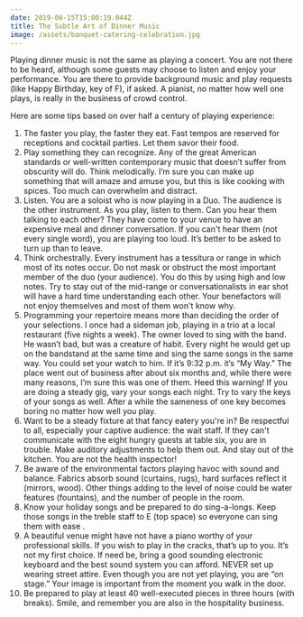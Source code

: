```yaml
---
date: 2019-06-15T15:00:19.044Z
title: The Subtle Art of Dinner Music
image: /assets/banquet-catering-celebration.jpg
---
```

Playing dinner music is not the same as playing a concert. You are not there to be heard, although some guests may choose to listen and enjoy your performance. You are there to provide background music and play requests (like Happy Birthday, key of F), if asked. A pianist, no matter how well one plays, is really in the business of crowd control.

Here are some tips based on over half a century of playing experience:

1. The faster you play, the faster they eat. Fast tempos are reserved for receptions and cocktail parties. Let them savor their food.
2. Play something they can recognize. Any of the great American standards or well-written contemporary music that doesn’t suffer from obscurity will do. Think melodically. I’m sure you can make up something that will amaze and amuse you, but this is like cooking with spices. Too much can overwhelm and distract.
3. Listen. You are a soloist who is now playing in a Duo. The audience is the other instrument. As you play, listen to them. Can you hear them talking to each other? They have come to your venue to have an expensive meal and dinner conversation. If you can't hear them (not every single word), you are playing too loud. It’s better to be asked to turn up than to leave.
4. Think orchestrally. Every instrument has a tessitura or range in which most of its notes occur. Do not mask or obstruct the most important member of the duo (your audience). You do this by using high and low notes. Try to stay out of the mid-range or conversationalists in ear shot will have a hard time understanding each other. Your benefactors will not enjoy themselves and most of them won't know why.
5. Programming your repertoire means more than deciding the order of your selections. I once had a sideman job, playing in a trio at a local restaurant (five nights a week). The owner loved to sing with the band. He wasn’t bad, but was a creature of habit. Every night he would get up on the bandstand at the same time and sing the same songs in the same way. You could set your watch to him. If it’s 9:32 p.m. it’s “My Way.” The place went out of business after about six months and, while there were many reasons, I’m sure this was one of them. Heed this warning! If you are doing a steady gig, vary your songs each night. Try to vary the keys of your songs as well. After a while the sameness of one key becomes boring no matter how well you play.
6. Want to be a steady fixture at that fancy eatery you're in? Be respectful to all, especially your captive audience: the wait staff. If they can't communicate with the eight hungry guests at table six, you are in trouble. Make auditory adjustments to help them out. And stay out of the kitchen. You are not the health inspector!
7. Be aware of the environmental factors playing havoc with sound and balance. Fabrics absorb sound (curtains, rugs), hard surfaces reflect it (mirrors, wood). Other things adding to the level of noise could be water features (fountains), and the number of people in the room.
8. Know your holiday songs and be prepared to do sing-a-longs. Keep those songs in the treble staff to E (top space) so everyone can sing them with ease .
9. A beautiful venue might have not have a piano worthy of your professional skills. If you wish to play in the cracks, that’s up to you. It’s not my first choice. If need be, bring a good sounding electronic keyboard and the best sound system you can afford. NEVER set up wearing street attire. Even though you are not yet playing, you are “on stage.” Your image is important from the moment you walk in the door.   
10. Be prepared to play at least 40 well-executed pieces in three hours (with breaks). Smile, and remember you are also in the hospitality business.
